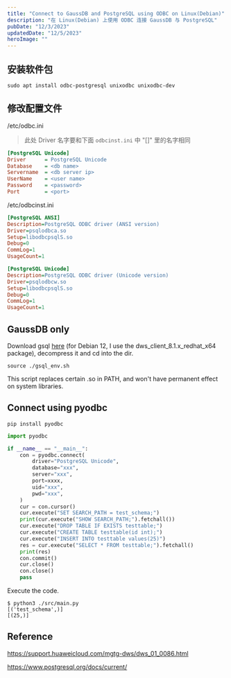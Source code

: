 ```yaml
---
title: "Connect to GaussDB and PostgreSQL using ODBC on Linux(Debian)"
description: "在 Linux(Debian) 上使用 ODBC 连接 GaussDB 与 PostgreSQL"
pubDate: "12/3/2023"
updatedDate: "12/5/2023"
heroImage: ""
---
```


## 安装软件包

```
sudo apt install odbc-postgresql unixodbc unixodbc-dev
```

## 修改配置文件

/etc/odbc.ini

> 此处 Driver 名字要和下面 `odbcinst.ini` 中 "[]" 里的名字相同

```ini
[PostgreSQL Unicode]
Driver      = PostgreSQL Unicode
Database    = <db name>
Servername  = <db server ip>
UserName    = <user name>
Password    = <password>
Port        = <port>
```

/etc/odbcinst.ini

```ini
[PostgreSQL ANSI]
Description=PostgreSQL ODBC driver (ANSI version)
Driver=psqlodbca.so
Setup=libodbcpsqlS.so
Debug=0
CommLog=1
UsageCount=1

[PostgreSQL Unicode]
Description=PostgreSQL ODBC driver (Unicode version)
Driver=psqlodbcw.so
Setup=libodbcpsqlS.so
Debug=0
CommLog=1
UsageCount=1
```

## GaussDB only

Download gsql [here](https://support.huaweicloud.com/mgtg-dws/dws_01_0032.html)
(for Debian 12, I use the dws_client_8.1.x_redhat_x64 package),
decompress it and cd into the dir.
```
source ./gsql_env.sh
```
This script replaces certain .so in PATH,
and won't have permanent effect on system libraries.

## Connect using pyodbc

```
pip install pyodbc
```

```python
import pyodbc

if __name__ == "__main__":
    con = pyodbc.connect(
        driver="PostgreSQL Unicode",
        database="xxx",
        server="xxx",
        port=xxxx,
        uid="xxx",
        pwd="xxx",
    )
    cur = con.cursor()
    cur.execute("SET SEARCH_PATH = test_schema;")
    print(cur.execute("SHOW SEARCH_PATH;").fetchall())
    cur.execute("DROP TABLE IF EXISTS testtable;")
    cur.execute("CREATE TABLE testtable(id int);")
    cur.execute("INSERT INTO testtable values(25)")
    res = cur.execute("SELECT * FROM testtable;").fetchall()
    print(res)
    con.commit()
    cur.close()
    con.close()
    pass
```

Execute the code.

```
$ python3 ./src/main.py
[('test_schema',)]
[(25,)]
```

## Reference

https://support.huaweicloud.com/mgtg-dws/dws_01_0086.html

https://www.postgresql.org/docs/current/
